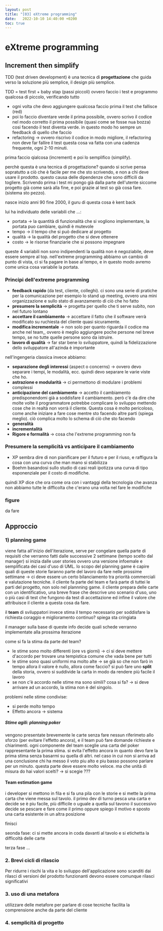 ```yaml
---
layout: post
title: "[03] eXtreme programming"
date:   2022-10-10 14:40:00 +0200
toc: true
---
```


# eXtreme programming

## Increment then simplify
TDD (test driven development) è una tecnica di __progettazione__ che guida verso la soluzione più semplice, il design più semplice.

TDD = test first + baby stap (passi piccoli)
ovvero faccio i test e programmo qualcosa di piccolo, verificando tutto

- ogni volta che devo aggiungere qualcosa faccio prima il test che fallisce (red)
- poi lo faccio diventare verde il prima possibile, ovvero scrivo il codice nel modo corretto il prima possibile (quasi come se fosse nua bozza) cosi facendo il test diventa verde. in questo modo ho sempre un feedback di quello che faccio
- refactoring -> ovvero riscrivo il codice in modo migliore, il refactoring non deve far fallire il test 
questa cosa va fatta con una cadenza frequente, ogni 2-10 minuti.

prima faccio qialcosa (increment) e poi lo semplifico (simplify).

perchè questa è una tecnica di progettazione?
quando si scrive pensa sopratutto a ciò che è facile per me che sto scrivendo, e non a chi deve usare il prodotto. questo causa delle dipendenze che sono difficili da togliere.
Scrivendo prima i test mi pongo già dalla parte dell'utente siccome progetto già come sarà alla fine, e poi grazie al test so già cosa fare. (sistema sto pezzo).

nasce inizio anni 90 fine 2000, il guru di questa cosa è kent back

lui ha individuato delle variabili che ...:
- portata ->  la quantità di funzionalità che si vogliono implementare, la portata puo cambiare, quindi è mutevole
- tempo -> il tempo che si può dedicare al progetto
- qualità -> la qualità del progetto che si deve ottenere
- costo -> le risorse finanziarie che si possono impegnare

queste 4 variabili non sono indipendenti
la qualità non è negoziabile, deve essere sempre al top.
nell'extreme programming abbiamo un cambio di punto di vista, ci si fa pagare in base al tempo, e in questo modo avremo come unica cosa variabile la portata.

### Principi dell'extreme programming
- __feedback rapido__ (da test, cliente, colleghi). ci sono una serie di pratiche per la comunicazione per esempio lo stand up meeting, ovvero una mini organizzazione e sullo stato di avanzamento di ciò che ho fatto
- __presumere la semplicità__ -> progetta per quello che ti serve subito, non nel futuro lontano
- __accettare il cambiamento__ -> accettare il fatto che il software verrà modificato su ruchiesta del cliente quasi sicuramente.
- __modifica incrementale__ -> non solo per quanto riguarda il codice ma anche nel team,, ovvero è meglio aggiungere poche persone nel breve tempo, se no tutte quelle persone sono da istruire.
- __lavoro di qualità__ -> far star bene lo sviluppatore, quindi la fidelizzazione dello sviluppatore all'azinda è importante

nell'ingengeria classica invece abbiamo:
- __separazione degli interessi__ (aspect o concerns) -> ovvero devo separare i tempi, le modalità, ecc. quindi devo separare le varie viste che ho.
- __astrazione e modularità__ -> ci permettono di modulare i problemi complessi
- __anticipazione del cambiamento__ -> accetto il cambiamento predisponendomi già a soddisfare il cambiamento. però c'è da dire che molte volte il programmatore potrebbe complicare lo sviluppo mettendo cose che in realtà non vorrà il cliente. Questa cosa è molto pericoloso, come anche iniziare a fare cose mentre sto facendo altre parti (spiega meglio). ciò complica molto lo schema di ciò che sto facendo
- __generalità__
- __incrementalità__
- __Rigore e formalità__ -> cosa che l'extreme programming non fa

### Presumere la semplicità vs anticipare il cambiamento
- XP sembra dire di non pianificare per il futuro e per il riuso, e raffigura la cosa con una curva che man mano si stabilizza
- Boehm basandosi sullo studio di casi reali ipotizza una curva di tipo esponenziale per il costo di modifiche.

quindi XP dice che ora come ora con i vantaggi della tecnologia che avanza non abbiamo tutte le difficolta che c'erano una volta nel fare le modifiche

### figure
da fare
## Approccio
### 1) planning game
viene fatta all'inizio dell'iterazione, serve per congelare quella parte di requisiti che verranno fatti dalle successive 2 settimane (tempo scelto dal manager)
si inizia dalle user stories ovvero una versione infoemale e semplificata dei casi d'uso di UML.
lo scopo del planning game è capire quali di queste storie faranno parte del lavoro da fare nelle prossime settimane -> ci deve essere un certo bilanciamento tra priorità commerciali e valutazione tecniche.
il cliente fa parte del team e farà parte di tuttei le parti del progetto, non solo nel plannning game.
il cliente prepara delle carte con un identificativo, una breve frase che descrive uno scenario d'uso, uno o più casi di test che fungono da test di accettazione ed infine il valore che attribuisce il cliente a questa cosa da fare.

il __team__ di sviluppatori invece stima il tempo necessario per soddisfare la richiesta
coraggio e miglioramento continuo? spiega sta cringiata

il manager sulla base di queste info decide quali schede verranno implementate alla prossima iterazione

come si fa la stima da parte del team?
- le stime sono molto differenti (ore vs giorni) -> ci si deve mettere d'accordo per trovare una tempistica comune che vada bene per tutti
- le stime sono quasi uniformi ma molto alte -> se già so che non farò in tempo allora il valore è nullo, allora come faccio? si può fare uno __split__ della storia, ovvero si suddivide la carta in modo da rendere più facile il lavoro
- se non c'è accordo nelle stime ma sono simili? cosa si fa? -> si deve arrivare ad un accordo, la stima non è del singolo.

problemi nelle stime condivise:
- si perde molto tempo
- Effetto ancora -> sistema

##### Stime agili: planning poker
vengono presentate brevemente le carte senza fare nessun riferimeto allo sforzo (per evitare l'effetto ancora), e il team può fare domande richieste e chiarimenti.
ogni componente del team sceglie una carta del poker rappresentante la prima stima.
si evita l'effetto ancora in quanto devo fare la prima stima senza basarmi su quella di altri.
nel caso in cui non si arriva ad una conclusione chi ha messo il voto piu alto e piu basso possono parlare per un minuto. questa parte deve essere molto veloce.
ma che unità di misura do hai valori scelti? -> si scegie ???

#### Team estimation game
i developer si mettono in fila e si fa una pila con le storie e si mette la prima carta che viene messa sul tavolo. il primo dev di turno pesca una carta e decide se è piu facile, più difficile o uguale a quella sul tavono
il successivo decide se pescare e fare come il primo oppure spiego il  motivo e sposto una carta esistente in un altra posizione

finisci

seonda fase: ci si mette ancora in coda davanti al tavolo e si etichetta la difficoltà delle carte

terza fase ...

### 2. Brevi cicli di rilascio
Per ridurre i rischi la vita e lo sviluppo dell'applicazione sono scanditi dai rilasci di versioni del prodotto funzionanti
devono essere comunque rilasci significativi

### 3. uso di una metafora
utilizzare delle metafore per parlare di cose tecniche facilita la comprensione anche da parte del cliente

### 4. semplicità di progetto



